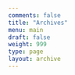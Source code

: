 ```yaml
---
comments: false
title: "Archives"
menu: main
draft: false
weight: 999
type: page
layout: archive
---
```

